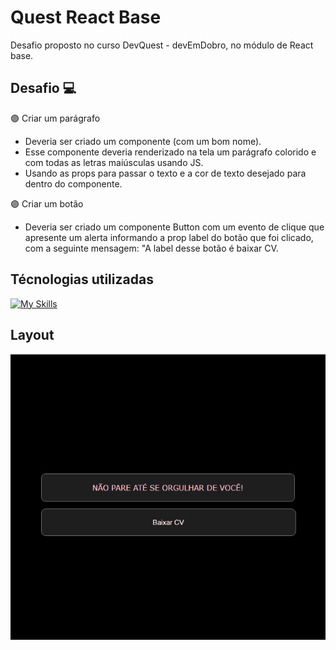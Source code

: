 # Quest React Base
Desafio proposto no curso DevQuest - devEmDobro, no módulo de React base.

## Desafio 💻
🟣 Criar um parágrafo
- Deveria ser criado um componente (com um bom nome).
- Esse componente deveria renderizado na tela um parágrafo colorido e com todas as letras maiúsculas usando JS.
- Usando as props para passar o texto e a cor de texto desejado para dentro do componente.

🟣 Criar um botão
- Deveria ser criado um componente Button com um evento de clique que apresente um alerta informando a prop label do botão que
foi clicado, com a seguinte mensagem: "A label desse botão é baixar CV.
## Técnologias utilizadas
[![My Skills](https://skillicons.dev/icons?i=js,html,css,react)](https://skillicons.dev)

## Layout
<img src='./animação-react-base.gif'>
